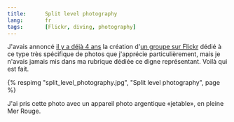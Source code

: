```yaml
---
title:      Split level photography
lang:       fr
tags:       [Flickr, diving, photography]
---
```


J'avais annoncé [il y a déjà 4 ans](/2005/12/groupe-flickr-a-remplir-halfway-between-air-and-water.html) la création d'[un groupe sur Flickr](https://www.flickr.com/groups/halfway_air_water/) dédié à ce type très spécifique de photos que j'apprécie particulièrement, mais je n'avais jamais mis dans ma rubrique dédiée ce digne représentant. Voilà qui est fait.

{% respimg "split_level_photography.jpg", "Split level photography", page %}

J'ai pris cette photo avec un appareil photo argentique «jetable», en pleine Mer Rouge.
